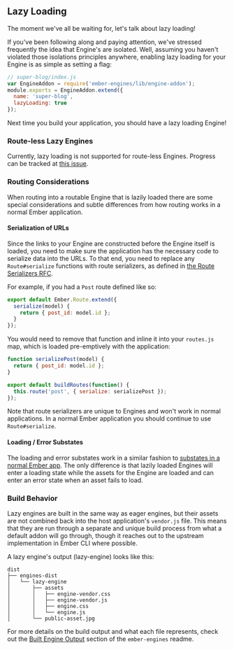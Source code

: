 ## Lazy Loading

The moment we've all be waiting for, let's talk about lazy loading!

If you've been following along and paying attention, we've stressed frequently the idea that Engine's are isolated. Well, assuming you haven't violated those isolations principles anywhere, enabling lazy loading for your Engine is as simple as setting a flag:

```js
// super-blog/index.js
var EngineAddon = require('ember-engines/lib/engine-addon');
module.exports = EngineAddon.extend({
  name: 'super-blog',
  lazyLoading: true
});
```

Next time you build your application, you should have a lazy loading Engine!

### Route-less Lazy Engines

Currently, lazy loading is not supported for route-less Engines. Progress can be tracked at [this issue](https://github.com/ember-engines/ember-engines/issues/232).

### Routing Considerations

When routing into a routable Engine that is lazily loaded there are some special considerations and subtle differences from how routing works in a normal Ember application.

#### Serialization of URLs

Since the links to your Engine are constructed before the Engine itself is loaded, you need to make sure the application has the necessary code to serialize data into the URLs. To that end, you need to replace any `Route#serialize` functions with route serializers, as defined in [the Route Serializers RFC](https://github.com/emberjs/rfcs/blob/master/text/0120-route-serializers.md).

For example, if you had a `Post` route defined like so:

```js
export default Ember.Route.extend({
  serialize(model) {
    return { post_id: model.id };
  }
});
```

You would need to remove that function and inline it into your `routes.js` map, which is loaded pre-emptively with the application:

```js
function serializePost(model) {
  return { post_id: model.id };
}

export default buildRoutes(function() {
  this.route('post', { serialize: serializePost });
});
```

Note that route serializers are unique to Engines and won't work in normal applications. In a normal Ember application you should continue to use `Route#serialize`.

#### Loading / Error Substates

The loading and error substates work in a similar fashion to [substates in a normal Ember app](https://guides.emberjs.com/v2.9.0/routing/loading-and-error-substates/). The only difference is that lazily loaded Engines will enter a loading state while the assets for the Engine are loaded and can enter an error state when an asset fails to load.

### Build Behavior

Lazy engines are built in the same way as eager engines, but their assets are not combined back into the host application's `vendor.js` file. This means that they are run through a separate and unique build process from what a default addon will go through, though it reaches out to the upstream implementation in Ember CLI where possible.

A lazy engine's output (lazy-engine) looks like this:

```
dist
├── engines-dist
│   └── lazy-engine
│       ├── assets
│       │   ├── engine-vendor.css
│       │   ├── engine-vendor.js
│       │   ├── engine.css
│       │   └── engine.js
│       └── public-asset.jpg
```

For more details on the build output and what each file represents, check out the [Built Engine Output](https://github.com/ember-engines/ember-engines#built-engine-output) section of the `ember-engines` readme.
